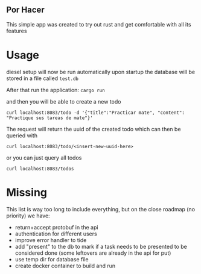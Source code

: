 ## Por Hacer

This simple app was created to try out rust and get comfortable with all its features

# Usage 

diesel setup will now be run automatically upon startup
the database will be stored in a file called `test.db`

After that run the application: 
`cargo run `

and then you will be able to create a new todo

`curl localhost:8083/todo -d '{"title":"Practicar mate", "content": "Practique sus tareas de mate"}'`

The request will return the uuid of the created todo which can then be queried with

`curl localhost:8083/todo/<insert-new-uuid-here>`

or you can just query all todos

`curl localhost:8083/todos`

# Missing

This list is way too long to include everything, but on the close roadmap (no priority) we have:

- return+accept protobuf in the api
- authentication for different users
- improve error handler to tide
- add "present" to the db to mark if a task needs to be presented to be considered done (some leftovers are already in the api for put)
- use temp dir for database file
- create docker container to build and run
